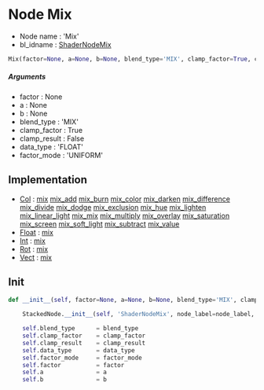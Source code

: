# Node Mix

- Node name : 'Mix'
- bl_idname : [ShaderNodeMix](https://docs.blender.org/api/current/bpy.types.ShaderNodeMix.html)


``` python
Mix(factor=None, a=None, b=None, blend_type='MIX', clamp_factor=True, clamp_result=False, data_type='FLOAT', factor_mode='UNIFORM', node_label=None, node_color=None)
```
##### Arguments

- factor : None
- a : None
- b : None
- blend_type : 'MIX'
- clamp_factor : True
- clamp_result : False
- data_type : 'FLOAT'
- factor_mode : 'UNIFORM'

## Implementation

- [Col](/docs/GeoNodes/Col.md) : [mix](/docs/GeoNodes/Col.md#mix) [mix_add](/docs/GeoNodes/Col.md#mix_add) [mix_burn](/docs/GeoNodes/Col.md#mix_burn) [mix_color](/docs/GeoNodes/Col.md#mix_color) [mix_darken](/docs/GeoNodes/Col.md#mix_darken) [mix_difference](/docs/GeoNodes/Col.md#mix_difference) [mix_divide](/docs/GeoNodes/Col.md#mix_divide) [mix_dodge](/docs/GeoNodes/Col.md#mix_dodge) [mix_exclusion](/docs/GeoNodes/Col.md#mix_exclusion) [mix_hue](/docs/GeoNodes/Col.md#mix_hue) [mix_lighten](/docs/GeoNodes/Col.md#mix_lighten) [mix_linear_light](/docs/GeoNodes/Col.md#mix_linear_light) [mix_mix](/docs/GeoNodes/Col.md#mix_mix) [mix_multiply](/docs/GeoNodes/Col.md#mix_multiply) [mix_overlay](/docs/GeoNodes/Col.md#mix_overlay) [mix_saturation](/docs/GeoNodes/Col.md#mix_saturation) [mix_screen](/docs/GeoNodes/Col.md#mix_screen) [mix_soft_light](/docs/GeoNodes/Col.md#mix_soft_light) [mix_subtract](/docs/GeoNodes/Col.md#mix_subtract) [mix_value](/docs/GeoNodes/Col.md#mix_value)
- [Float](/docs/GeoNodes/Float.md) : [mix](/docs/GeoNodes/Float.md#mix)
- [Int](/docs/GeoNodes/Int.md) : [mix](/docs/GeoNodes/Int.md#mix)
- [Rot](/docs/GeoNodes/Rot.md) : [mix](/docs/GeoNodes/Rot.md#mix)
- [Vect](/docs/GeoNodes/Vect.md) : [mix](/docs/GeoNodes/Vect.md#mix)

## Init

``` python
def __init__(self, factor=None, a=None, b=None, blend_type='MIX', clamp_factor=True, clamp_result=False, data_type='FLOAT', factor_mode='UNIFORM', node_label=None, node_color=None):

    StackedNode.__init__(self, 'ShaderNodeMix', node_label=node_label, node_color=node_color)

    self.blend_type      = blend_type
    self.clamp_factor    = clamp_factor
    self.clamp_result    = clamp_result
    self.data_type       = data_type
    self.factor_mode     = factor_mode
    self.factor          = factor
    self.a               = a
    self.b               = b
```
